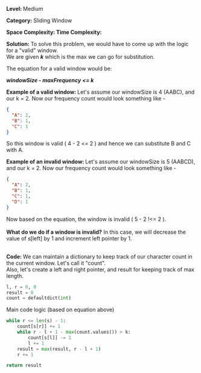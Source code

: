 <b>Level: </b>Medium

<b>Category: </b>Sliding Window

<b>Space Complexity: </b>
<b>Time Complexity: </b>

<b>Solution: </b>To solve this problem, we would have to come up with the logic for a "valid" window. 
<br/>We are given <b><i>k</b></i> which is the max we can go for substitution. 

The equation for a valid window would be: 

<b><i>windowSize - maxFrequency <= k</b></i>

<b>Example of a valid window: </b>Let's assume our windowSize is 4 (AABC), and our k = 2. Now our frequency count would look something like - 

```json
{
  "A": 2,
  "B": 1,
  "C": 1
}
```

So this window is valid ( 4 - 2 <= 2 ) and hence we can substitute B and C with A. 

<b>Example of an invalid window: </b>Let's assume our windowSize is 5 (AABCD), and our k = 2. Now our frequency count would look something like -


```json
{
  "A": 2,
  "B": 1,
  "C": 1,
  "D": 1
}
```

Now based on the equation, the window is invalid ( 5 - 2 !<= 2 ). 
<br/><br/><b>What do we do if a window is invalid?</b> In this case, we will decrease the value of s[left] by 1 and increment left pointer by 1. 

<br/><b>Code: </b>We can maintain a dictionary to keep track of our character count in the current window. Let's call it "count". 
<br/>Also, let's create a left and right pointer, and result for keeping track of max length. 

```python
l, r = 0, 0
result = 0
count = defaultdict(int)
```

Main code logic (based on equation above)

```python
while r <= len(s) - 1:
    count[s[r]] += 1
    while r - l + 1 - max(count.values()) > k:
        count[s[l]] -= 1
        l += 1
    result = max(result, r - l + 1)
    r += 1

return result
```


